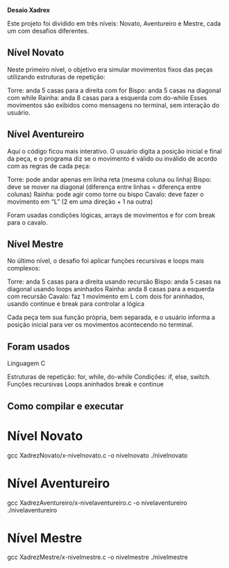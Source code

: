 **Desaio Xadrex**

Este projeto foi dividido em três níveis: Novato, Aventureiro e Mestre, cada um com desafios diferentes.

## Nível Novato
Neste primeiro nível, o objetivo era simular movimentos fixos das peças utilizando estruturas de repetição:

Torre: anda 5 casas para a direita com for
Bispo: anda 5 casas na diagonal com while
Rainha: anda 8 casas para a esquerda com do-while
Esses movimentos são exibidos como mensagens no terminal, sem interação do usuário.

## Nível Aventureiro
Aqui o código ficou mais interativo. O usuário digita a posição inicial e final da peça, e o programa diz se o movimento é válido ou inválido de acordo com as regras de cada peça:

Torre: pode andar apenas em linha reta (mesma coluna ou linha)
Bispo: deve se mover na diagonal (diferença entre linhas = diferença entre colunas)
Rainha: pode agir como torre ou bispo
Cavalo: deve fazer o movimento em “L” (2 em uma direção + 1 na outra)

Foram usadas condições lógicas, arrays de movimentos e for com break para o cavalo.

## Nível Mestre
No último nível, o desafio foi aplicar funções recursivas e loops mais complexos:

Torre: anda 5 casas para a direita usando recursão
Bispo: anda 5 casas na diagonal usando loops aninhados
Rainha: anda 8 casas para a esquerda com recursão
Cavalo: faz 1 movimento em L com dois for aninhados, usando continue e break para controlar a lógica

Cada peça tem sua função própria, bem separada, e o usuário informa a posição inicial para ver os movimentos acontecendo no terminal.

## Foram usados
Linguagem C

Estruturas de repetição: for, while, do-while
Condições: if, else, switch.
Funções recursivas
Loops aninhados
break e continue

## Como compilar e executar

# Nível Novato
gcc XadrezNovato/x-nivelnovato.c -o nivelnovato
./nivelnovato

# Nível Aventureiro
gcc XadrezAventureiro/x-nivelaventureiro.c -o nivelaventureiro
./nivelaventureiro

# Nível Mestre
gcc XadrezMestre/x-nivelmestre.c -o nivelmestre
./nivelmestre

